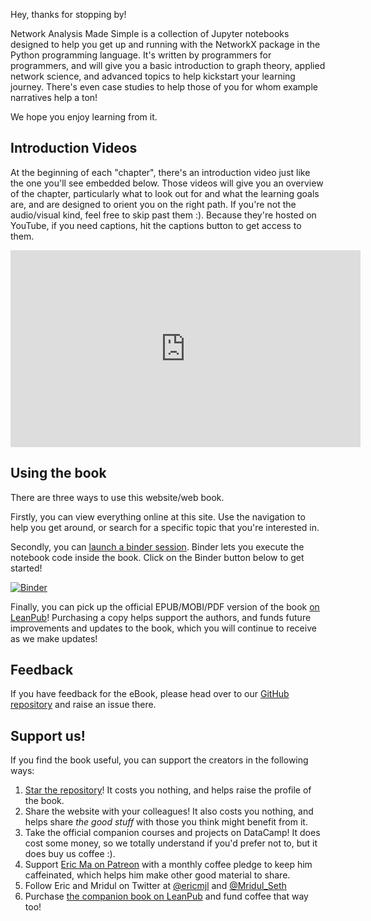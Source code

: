 Hey, thanks for stopping by!

Network Analysis Made Simple is a collection of Jupyter notebooks
designed to help you get up and running with the NetworkX package
in the Python programming language.
It's written by programmers for programmers,
and will give you a basic introduction to
graph theory, applied network science,
and advanced topics to help kickstart your learning journey.
There's even case studies to help those of you
for whom example narratives help a ton!

We hope you enjoy learning from it.

## Introduction Videos

At the beginning of each "chapter",
there's an introduction video just like the one you'll see embedded below.
Those videos will give you an overview of the chapter,
particularly what to look out for and what the learning goals are,
and are designed to orient you on the right path.
If you're not the audio/visual kind,
feel free to skip past them :).
Because they're hosted on YouTube,
if you need captions,
hit the captions button to get access to them.

<iframe width="560" height="315" src="https://www.youtube.com/embed/JdcFLuZLJ3Y" frameborder="0" allow="accelerometer; autoplay; clipboard-write; encrypted-media; gyroscope; picture-in-picture" allowfullscreen></iframe>

## Using the book

There are three ways to use this website/web book.

Firstly, you can view everything online at this site.
Use the navigation to help you get around,
or search for a specific topic that you're interested in.

Secondly, you can [launch a binder session][binder].
Binder lets you execute the notebook code inside the book.
Click on the Binder button below to get started!

[![Binder](https://mybinder.org/badge.svg)][binder]

Finally, you can pick up the official EPUB/MOBI/PDF version of the book
[on LeanPub][leanpub]!
Purchasing a copy helps support the authors,
and funds future improvements and updates to the book,
which you will continue to receive as we make updates!

## Feedback

If you have feedback for the eBook,
please head over to our [GitHub repository][repo] and raise an issue there.

## Support us!

If you find the book useful,
you can support the creators in the following ways:

1. [Star the repository][repo]! It costs you nothing,
and helps raise the profile of the book.
1. Share the website with your colleagues! It also costs you nothing,
and helps share _the good stuff_ with those you think might benefit from it.
1. Take the official companion courses and projects on DataCamp!
It does cost some money, so we totally understand if you'd prefer not to, but it does buy us coffee :).
1. Support [Eric Ma on Patreon](https://www.patreon.com/ericmjl) with a monthly coffee pledge
to keep him caffeinated, which helps him make other good material to share.
1. Follow Eric and Mridul on Twitter at [@ericmjl](https://twitter.com/ericmjl) and [@Mridul_Seth](https://twitter.com/Mridul_Seth)
1. Purchase [the companion book on LeanPub][leanpub] and fund coffee that way too!

[binder]: https://mybinder.org/v2/gh/ericmjl/Network-Analysis-Made-Simple/master
[leanpub]: https://leanpub.com/nams
[repo]: https://github.com/ericmjl/Network-Analysis-Made-Simple
